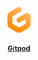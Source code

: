<p align="center">
  <a href="https://anurag30112003-schoolpro-59v8s8vg5wi.ws-us29.gitpod.io/">
    <img src="https://raw.githubusercontent.com/gitpod-io/gitpod/master/components/dashboard/src/icons/gitpod.svg" height="60">
    <h3 align="center">Gitpod</h3>
  </a>
</p>